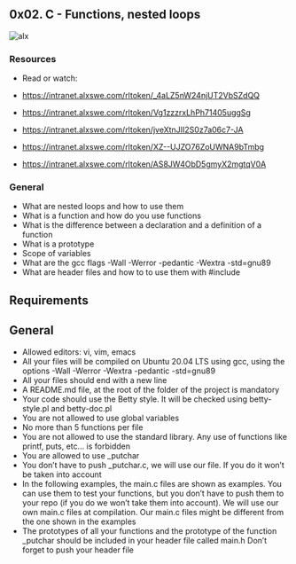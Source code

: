 ## 0x02. C - Functions, nested loops

![alx](https://github.com/Medo20300/alx-low_level_programming/assets/135258669/2b904a24-d226-44b6-91d9-accaa0c6dd27)

### Resources
   
   * Read or watch:
      
   * https://intranet.alxswe.com/rltoken/_4aLZ5nW24njUT2VbSZdQQ
   * https://intranet.alxswe.com/rltoken/Vg1zzzrxLhPh71405uggSg
   * https://intranet.alxswe.com/rltoken/jveXtnJII2S0z7a06c7-JA
   * https://intranet.alxswe.com/rltoken/XZ--UJZO76ZoUWNA9bTmbg
   * https://intranet.alxswe.com/rltoken/AS8JW4ObD5gmyX2mgtqV0A


### General

  - What are nested loops and how to use them
  - What is a function and how do you use functions
  - What is the difference between a declaration and a definition of a function
  - What is a prototype
  - Scope of variables
  - What are the gcc flags -Wall -Werror -pedantic -Wextra -std=gnu89
  - What are header files and how to to use them with #include


## Requirements

## General

  * Allowed editors: vi, vim, emacs
  * All your files will be compiled on Ubuntu 20.04 LTS using gcc, using the options -Wall -Werror -Wextra -pedantic -std=gnu89
  * All your files should end with a new line
  * A README.md file, at the root of the folder of the project is mandatory
  * Your code should use the Betty style. It will be checked using betty-style.pl and betty-doc.pl
  * You are not allowed to use global variables
  * No more than 5 functions per file
  * You are not allowed to use the standard library. Any use of functions like printf, puts, etc… is forbidden
  * You are allowed to use _putchar
  * You don’t have to push _putchar.c, we will use our file. If you do it won’t be taken into account
  * In the following examples, the main.c files are shown as examples. You can use them to test your functions, but you don’t have to push them to your     repo (if you do we won’t take them into account). We will use our own main.c files at compilation. Our main.c files might be different from the one     shown in the examples
  * The prototypes of all your functions and the prototype of the function _putchar should be included in your header file called main.h
    Don’t forget to push your header file



